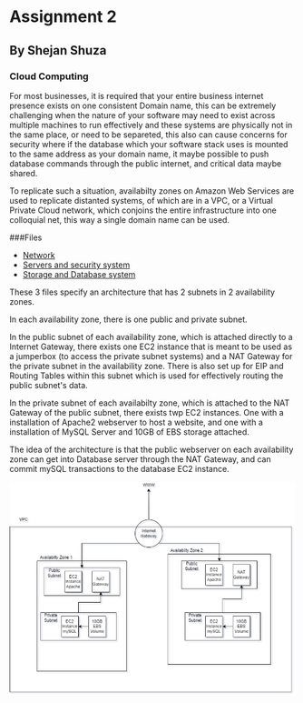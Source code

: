 # Assignment 2
## By Shejan Shuza
### Cloud Computing


For most businesses, it is required that your entire business internet presence exists on one consistent Domain name, this can be extremely challenging when the nature of your software may need to exist across multiple machines to run effectively and these systems are physically not in the same place, or need to be separeted, this also can cause concerns for security where if the database which your software stack uses is mounted to the same address as your domain name, it maybe possible to push database commands through the public internet, and critical data maybe shared.

To replicate such a situation, availabilty zones on Amazon Web Services are used to replicate distanted systems, of which are in a VPC, or a Virtual Private Cloud network, which conjoins the entire infrastructure into one colloquial net, this way a single domain name can be used. 

###Files

- [Network](network.yaml)
- [Servers and security system](server&#32;and&#32;security.yaml)
- [Storage and Database system](storage&#32;and&#32;database.yaml)

These 3 files specify an architecture that has 2 subnets in 2 availability zones.

In each availability zone, there is one public and private subnet. 

In the public subnet of each availability zone, which is attached directly to a Internet Gateway, there exists one EC2 instance that is meant to be used as a jumperbox (to access the private subnet systems) and a NAT Gateway for the private subnet in the availability zone. There is also set up for EIP and Routing Tables within this subnet which is used for effectively routing the public subnet's data.

In the private subnet of each availabilty zone, which is attached to the NAT Gateway of the public subnet, there exists twp EC2 instances. One with a installation of Apache2 webserver to host a website, and one with a installation of MySQL Server and 10GB of EBS storage attached. 

The idea of the architecture is that the public webserver on each availability zone can get into Database server through the NAT Gateway, and can commit mySQL transactions to the database EC2 instance. 

![Diagram](Diagram.drawio.png)

